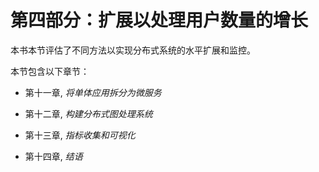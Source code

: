# 第四部分：扩展以处理用户数量的增长

本书本节评估了不同方法以实现分布式系统的水平扩展和监控。

本节包含以下章节：

+   第十一章, *将单体应用拆分为微服务*

+   第十二章, *构建分布式图处理系统*

+   第十三章, *指标收集和可视化*

+   第十四章, *结语*
